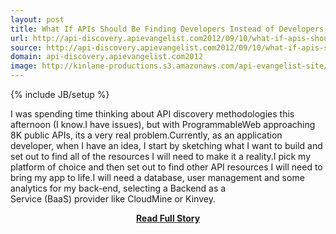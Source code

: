 ```yaml
---
layout: post
title: What If APIs Should Be Finding Developers Instead of Developers Discovering APIs
url: http://api-discovery.apievangelist.com2012/09/10/what-if-apis-should-be-finding-developers-instead-of-developers-discovering-apis/
source: http://api-discovery.apievangelist.com2012/09/10/what-if-apis-should-be-finding-developers-instead-of-developers-discovering-apis/
domain: api-discovery.apievangelist.com2012
image: http://kinlane-productions.s3.amazonaws.com/api-evangelist-site/blog/API-Upside.png
---
```

{% include JB/setup %}<p>I was spending time thinking about API discovery methodologies this afternoon (I know.I have issues), but with ProgrammableWeb approaching 8K public APIs, its a very real problem.Currently, as an application developer, when I have an idea, I start by sketching what I want to build and set out to find all of the resources I will need to make it a reality.I pick my platform of choice and then set out to find other API resources I will need to bring my app to life.I will need a database, user management and some analytics for my back-end, selecting a Backend as a Service (BaaS) provider like CloudMine or Kinvey.</p>
<center><p><a href="http://api-discovery.apievangelist.com2012/09/10/what-if-apis-should-be-finding-developers-instead-of-developers-discovering-apis/" style='padding:25px; font-sze:18px; font-weight: bold;'>Read Full Story</a></p></center>
